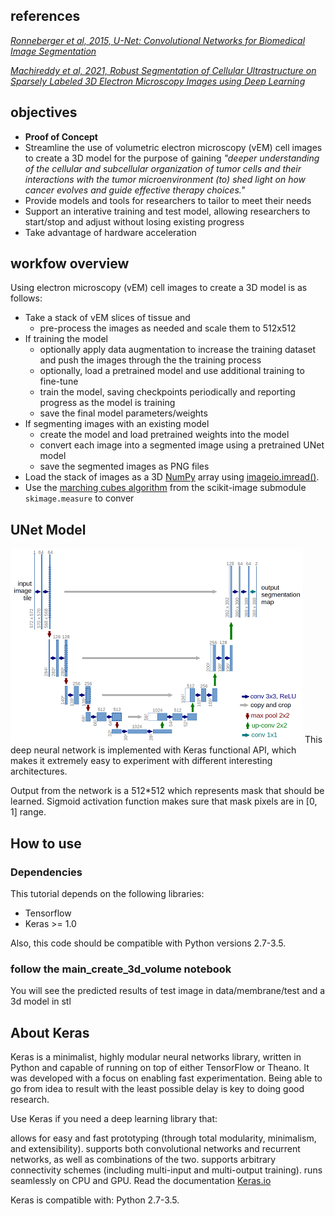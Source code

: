 ## references
  [*Ronneberger et al, 2015, U-Net: Convolutional Networks for Biomedical Image Segmentation*](http://lmb.informatik.uni-freiburg.de/people/ronneber/u-net/)
  
  [*Machireddy et al, 2021, Robust Segmentation of Cellular Ultrastructure on Sparsely Labeled 3D Electron Microscopy Images using Deep Learning*](https://www.biorxiv.org/content/10.1101/2021.05.27.446019v1.full)

## objectives
- **Proof of Concept**
- Streamline the use of volumetric electron microscopy (vEM) cell images to create a 3D model for the purpose of gaining *"deeper understanding of the cellular and subcellular organization of tumor cells and their interactions with the tumor microenvironment (to) shed light on how cancer evolves and guide effective therapy choices."*
- Provide models and tools for researchers to tailor to meet their needs
- Support an interative training and test model, allowing researchers to start/stop and adjust without losing existing progress
- Take advantage of hardware acceleration

## workfow overview

Using electron microscopy (vEM) cell images to create a 3D model is as follows:
- Take a stack of vEM slices of tissue and 
  - pre-process the images as needed and scale them to 512x512
- If training the model
  - optionally apply data augmentation to increase the training dataset and push the images through the the training process
  - optionally, load a pretrained model and use additional training to fine-tune
  - train the model, saving checkpoints periodically and reporting progress as the model is training
  - save the final model parameters/weights
- If segmenting images with an existing model
  - create the model and load pretrained weights into the model
  - convert each image into a segmented image using a pretrained UNet model
  - save the segmented images as PNG files
- Load the stack of images as a 3D [NumPy](https://numpy.org/doc/stable/) array using [imageio.imread()](https://imageio.readthedocs.io/en/v2.16.1/_autosummary/imageio.imread.html).
- Use the [marching cubes algorithm](https://scikit-image.org/docs/stable/api/skimage.measure.html#skimage.measure.marching_cubes) from the scikit-image submodule `skimage.measure` to conver

## UNet Model
![UNet Architecture](img/u-net-architecture.png)
This deep neural network is implemented with Keras functional API, which makes it extremely easy to experiment with different interesting architectures.

Output from the network is a 512*512 which represents mask that should be learned. Sigmoid activation function makes sure that mask pixels are in [0, 1] range.

## How to use

### Dependencies

This tutorial depends on the following libraries:

* Tensorflow
* Keras >= 1.0

Also, this code should be compatible with Python versions 2.7-3.5.

### follow the main_create_3d_volume notebook

You will see the predicted results of test image in data/membrane/test and a 3d model in stl

## About Keras

Keras is a minimalist, highly modular neural networks library, written in Python and capable of running on top of either TensorFlow or Theano. It was developed with a focus on enabling fast experimentation. Being able to go from idea to result with the least possible delay is key to doing good research.

Use Keras if you need a deep learning library that:

allows for easy and fast prototyping (through total modularity, minimalism, and extensibility).
supports both convolutional networks and recurrent networks, as well as combinations of the two.
supports arbitrary connectivity schemes (including multi-input and multi-output training).
runs seamlessly on CPU and GPU.
Read the documentation [Keras.io](http://keras.io/)

Keras is compatible with: Python 2.7-3.5.


